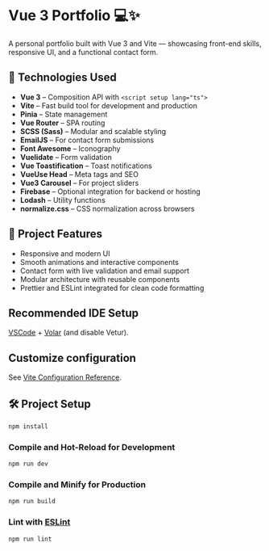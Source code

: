 # Vue 3 Portfolio 💻✨

A personal portfolio built with Vue 3 and Vite — showcasing front-end skills, responsive UI, and a functional contact form.

## 🔧 Technologies Used

- **Vue 3** – Composition API with `<script setup lang="ts">`
- **Vite** – Fast build tool for development and production
- **Pinia** – State management
- **Vue Router** – SPA routing
- **SCSS (Sass)** – Modular and scalable styling
- **EmailJS** – For contact form submissions
- **Font Awesome** – Iconography
- **Vuelidate** – Form validation
- **Vue Toastification** – Toast notifications
- **VueUse Head** – Meta tags and SEO
- **Vue3 Carousel** – For project sliders
- **Firebase** – Optional integration for backend or hosting
- **Lodash** – Utility functions
- **normalize.css** – CSS normalization across browsers

## 🧩 Project Features

- Responsive and modern UI
- Smooth animations and interactive components
- Contact form with live validation and email support
- Modular architecture with reusable components
- Prettier and ESLint integrated for clean code formatting

## Recommended IDE Setup

[VSCode](https://code.visualstudio.com/) + [Volar](https://marketplace.visualstudio.com/items?itemName=Vue.volar) (and disable Vetur).

## Customize configuration

See [Vite Configuration Reference](https://vite.dev/config/).

## 🛠 Project Setup

```sh
npm install
```

### Compile and Hot-Reload for Development

```sh
npm run dev
```

### Compile and Minify for Production

```sh
npm run build
```

### Lint with [ESLint](https://eslint.org/)

```sh
npm run lint
```
